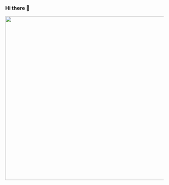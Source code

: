 ### Hi there 👋

<img src="https://user-images.githubusercontent.com/55381228/224645371-85fa0552-108b-4648-8dc8-79663c09fd34.png" width="520px" />
